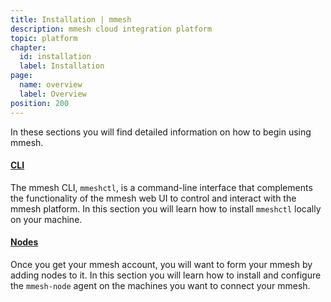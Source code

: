 ```yaml
---
title: Installation | mmesh
description: mmesh cloud integration platform
topic: platform
chapter:
  id: installation
  label: Installation
page:
  name: overview
  label: Overview
position: 200
---
```


In these sections you will find detailed information on how to begin using mmesh.

#### [CLI](/docs/platform/installation/cli)

The mmesh CLI, `mmeshctl`, is a command-line interface that complements the functionality of the mmesh web UI to control and interact with the mmesh platform. In this section you will learn how to install `mmeshctl` locally on your machine.

#### [Nodes](/docs/platform/installation/nodes)

Once you get your mmesh account, you will want to form your mmesh by adding nodes to it. In this section you will learn how to install and configure the `mmesh-node` agent on the machines you want to connect your mmesh.

